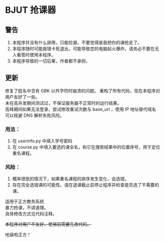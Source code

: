 # BJUT 抢课器  
## 警告  
1. 本程序并没有什么卵用，只能捡漏，不要觉得是我把你的课抢走了。  
2. 本程序随时可能报错卡死退出，可能导致您的电脑起火爆炸，请务必不要在无人看管时使用本程序。  
3. 本程序导致的一切后果，作者都不承担。  

## 更新  
修复了姓名中含有 GBK 以外字符时崩溃的问题。
重构了所有代码，现在本程序对用户友好了一些。  
未在高并发期间测试过，不保证服务器不正常时的运行结果。  
高峰期间如果无法登录，尝试修改重试次数与 base_url ，使用 IP 地址替代域名可以规避 DNS 解析失败风险。  

### 用法：  
1. 在 userinfo.py 中填入学号密码  
2. 在 course.py 中填入要选的课全名，和它在搜索结果中的位置序号，用于定位重名课程。  

### 风险：  
1. 概率很低的情况下，如果重名课程的排序发生变化，会选错。  
2. 存在完全选错课的可能性。请在退课截止前停止程序并检查是否选了不需要的课。  

适用于正方教务系统  
暴力抢课，不讲道理。  
具体修改方式见代码注释。    

~~本程序对用户不友好，使用前需要先改代码。~~
  
  
吔屎啦正方！  